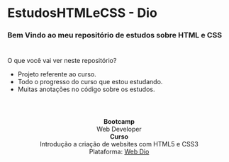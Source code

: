 
# EstudosHTMLeCSS - Dio

### Bem Vindo ao meu repositório de estudos sobre HTML e CSS
#

O que você vai ver neste repositório?

- Projeto referente ao curso.
- Todo o progresso do curso que estou estudando.
- Muitas anotações no código sobre os estudos.
#

<center>
<br>
<b>Bootcamp</b>
<br>
Web Developer

<br>
<b>Curso</b>
<br>
Introdução a criação de websites com HTML5 e CSS3

<br>
Plataforma:
<a href="https://web.dio.me/" target="_blank">Web Dio</a>
